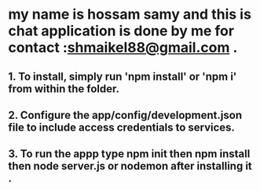 # my name is hossam samy and this is chat application is done by me for contact :shmaikel88@gmail.com .
## 1. To install, simply run 'npm install' or 'npm i' from within the folder.
## 2. Configure the app/config/development.json file to include access credentials to services.
## 3. To run the appp type npm init then npm install then node server.js or nodemon after installing it .


